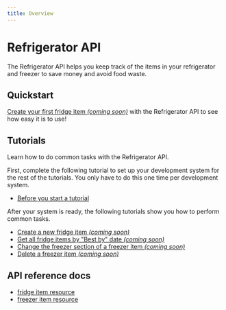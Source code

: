 ```yaml
---
title: Overview
---
```


# Refrigerator API

The Refrigerator API helps you keep track of the items in your refrigerator and freezer to save money and avoid food waste.

## Quickstart

[Create your first fridge item _(coming soon)_](#quickstart) with the Refrigerator API to see how easy it is to use!

## Tutorials

Learn how to do common tasks with the Refrigerator API.

First, complete the following tutorial to set up your development system for the rest of the tutorials. You only have to do this one time per development system.

* [Before you start a tutorial](before-you-start-a-tutorial.md)

After your system is ready, the following tutorials show you how to perform common tasks.

* [Create a new fridge item _(coming soon)_](tutorials)
* [Get all fridge items by "Best by" date _(coming soon)_](tutorials)
* [Change the freezer section of a freezer item _(coming soon)_](#tutorials)
* [Delete a freezer item _(coming soon)_](#tutorials)

## API reference docs

* [fridge item resource](api/fridge.md)
* [freezer item resource](api/freezer.md)
